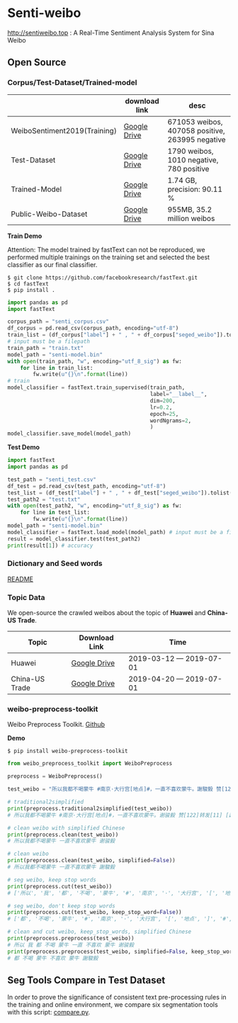 # Senti-weibo
http://sentiweibo.top : A Real-Time Sentiment Analysis System for Sina Weibo

## Open Source

### Corpus/Test-Dataset/Trained-model

|                              | download link                                                | desc                                            |
| ---------------------------- | ------------------------------------------------------------ | ----------------------------------------------- |
| WeiboSentiment2019(Training) | [Google Drive](https://drive.google.com/open?id=1yMCP44ICH1Gl29x920QyT9LQCnVg_2S6) | 671053 weibos, 407058 positive, 263995 negative |
| Test-Dataset                 | [Google Drive](http://bit.ly/2RMGEix)                        | 1790 weibos, 1010 negative, 780 positive        |
| Trained-Model                | [Google Drive](https://drive.google.com/open?id=1duD2bIzMBjBnjOvJ9T10lR1HqKBeYarM) | 1.74 GB, precision: 90.11 %                     |
| Public-Weibo-Dataset         | [Google Drive](http://bit.ly/2KHMaSy)                        | 955MB, 35.2 million weibos                      |

**Train Demo**

Attention: The model trained by fastText can not be reproduced, we performed multiple trainings on the training set and selected the best classifier as our final classifier.

```shell
$ git clone https://github.com/facebookresearch/fastText.git
$ cd fastText
$ pip install .
```

```Python
import pandas as pd
import fastText

corpus_path = "senti_corpus.csv"
df_corpus = pd.read_csv(corpus_path, encoding="utf-8")
train_list = (df_corpus["label"] + " , " + df_corpus["seged_weibo"]).tolist()
# input must be a filepath
train_path = "train.txt" 
model_path = "senti-model.bin"
with open(train_path, "w", encoding="utf_8_sig") as fw:
    for line in train_list:
        fw.write(u"{}\n".format(line))
# train
model_classifier = fastText.train_supervised(train_path,
                                             label="__label__",
                                             dim=200,
                                             lr=0.2, 
                                             epoch=25,
                                             wordNgrams=2,
                                             )
model_classifier.save_model(model_path)
```

**Test Demo**

```Python
import fastText
import pandas as pd

test_path = "senti_test.csv"
df_test = pd.read_csv(test_path, encoding="utf-8")
test_list = (df_test["label"] + " , " + df_test["seged_weibo"]).tolist()
test_path2 = "test.txt"
with open(test_path2, "w", encoding="utf_8_sig") as fw:
    for line in test_list:
        fw.write(u"{}\n".format(line))
model_path = "senti-model.bin"
model_classifier = fastText.load_model(model_path) # input must be a filepath
result = model_classifier.test(test_path2)
print(result[1]) # accuracy
```

### Dictionary and Seed words

[README](./corpus-and-dictionary/README.md)

### Topic Data

We open-source the crawled weibos about the topic of **Huawei** and **China-US Trade**. 

| Topic          | Download Link                                                | Time                    |
| -------------- | ------------------------------------------------------------ | ----------------------- |
| Huawei         | [Google Drive](https://drive.google.com/file/d/11TgYQZrqJddoRscE08B42He4TwD7_Jh2/view?usp=sharing) | 2019-03-12 — 2019-07-01 |
| China-US Trade | [Google Drive](https://drive.google.com/file/d/1CkDvSSvYZhrx5A09getatfmiSxnY26Mq/view?usp=sharing) | 2019-04-20 — 2019-07-01 |

### weibo-preprocess-toolkit

Weibo Preprocess Toolkit. [Github](<https://github.com/wansho/weibo-preprocess-toolkit>)

**Demo**

```shell
$ pip install weibo-preprocess-toolkit
```

```Python
from weibo_preprocess_toolkit import WeiboPreprocess

preprocess = WeiboPreprocess()

test_weibo = "所以我都不喝蒙牛 #南京·大行宫[地点]#，一直不喜欢蒙牛。謝駿毅 赞[122]转发[11] [超话] 收藏09月11日 18:57 "

# traditional2simplified
print(preprocess.traditional2simplified(test_weibo))
# 所以我都不喝蒙牛 #南京·大行宫[地点]#，一直不喜欢蒙牛。谢骏毅 赞[122]转发[11] [超话] 收藏09月11日 18:57

# clean weibo with simplified Chinese
print(preprocess.clean(test_weibo))
# 所以我都不喝蒙牛 一直不喜欢蒙牛 谢骏毅

# clean weibo 
print(preprocess.clean(test_weibo, simplified=False))
# 所以我都不喝蒙牛 一直不喜欢蒙牛 謝駿毅

# seg weibo, keep stop words
print(preprocess.cut(test_weibo))
# ['所以', '我', '都', '不喝', '蒙牛', '#', '南京', '·', '大行宫', '[', '地点', ']', '#', '，', '一直', '不喜欢', '蒙牛', '。', '謝駿毅', '赞', '[', '122', ']', '转发', '[', '11', ']', '[', '超话', ']', '收藏', '09', '月', '11', '日', '18', ':', '57', '\xa0']

# seg weibo, don't keep stop words
print(preprocess.cut(test_weibo, keep_stop_word=False))
# ['都', '不喝', '蒙牛', '#', '南京', '·', '大行宫', '[', '地点', ']', '#', '，', '不喜欢', '蒙牛', '。', '謝駿毅', '赞', '[', '122', ']', '转发', '[', '11', ']', '[', '超话', ']', '收藏', '09', '月', '11', '日', '18', ':', '57', '\xa0']

# clean and cut weibo, keep_stop_words, simplified Chinese
print(preprocess.preprocess(test_weibo))
# 所以 我 都 不喝 蒙牛 一直 不喜欢 蒙牛 谢骏毅
print(preprocess.preprocess(test_weibo, simplified=False, keep_stop_word=False))
# 都 不喝 蒙牛 不喜欢 蒙牛 謝駿毅
```

## Seg Tools Compare in Test Dataset

In order to prove the significance of consistent text pre-processing rules in the training and online environment, we compare six segmentation tools with this script: [compare.py](./seg-tools-compare/compare.py).
